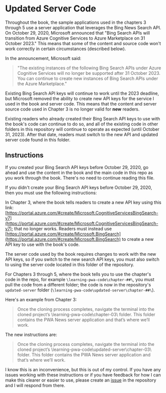 # Updated Server Code

Throughout the book, the sample applications used in the chapters 3 through 5 use a server application that leverages the Bing News Search API. On October 29, 2020, Microsoft announced that "Bing Search APIs will transition from Azure Cognitive Services to Azure Marketplace on 31 October 2023."  This means that some of the content and source code won't work correctly in certain circumstances (described below).

In the announcement, Microsoft said:

> "The existing instances of the following Bing Search APIs under Azure Cognitive Services will no longer be supported after 31 October 2023. You can continue to create new instances of Bing Search APIs under the Azure Marketplace."

Existing Bing Search API keys will continue to work until the 2023 deadline, but Microsoft removed the ability to create new API keys for the service I used in the book and server code. This means that the content and server source code used in Chapter 3 is no longer valid for **new** readers.

Existing readers who already created their Bing Search API keys to use with the book's code can continue to do so, and all of the existing code in other folders in this repository will continue to operate as expected (until October 31, 2023). After that date, readers must switch to the new API and updated server code found in this folder.

## Instructions

If you created your Bing Search API keys before October 29, 2020, go ahead and use the content in the book and the main code in this repo as you work through the book. There's no need to continue reading this file.

If you didn't create your Bing Search API keys before October 29, 2020, then you must use the following instructions:

In Chapter 3, where the book tells readers to create a new API key using this link:  [https://portal.azure.com/#create/Microsoft.CognitiveServicesBingSearch-v7](https://portal.azure.com/#create/Microsoft.CognitiveServicesBingSearch-v7); that no longer works. Readers must instead use [https://portal.azure.com/#create/Microsoft.BingSearch](https://portal.azure.com/#create/Microsoft.BingSearch) to create a new API key to use with the book's code.

The server code used by the book requires changes to work with the new API keys, so if you switch to the new search API keys, you must also switch to using the server code located in this folder of the repository.  

For Chapters 3 through 5, where the book tells you to use the chapter's code in the repo, for example `\learning-pwa-code\chapter-##\`, you must pull the code from a different folder; the code is now in the repository's `updated-server` folder (`\learning-pwa-code\updated-server\chapter-##\`).

Here's an example from Chapter 3:

>  Once the cloning process completes, navigate the terminal into the cloned project’s \learning-pwa-code\chapter-03\ folder. This folder contains the PWA News server application and that’s where we’ll work.

The new instructions are:

>  Once the cloning process completes, navigate the terminal into the cloned project’s \learning-pwa-code\updated-server\chapter-03\ folder. This folder contains the PWA News server application and that’s where we’ll work.

I know this is an inconvenience, but this is out of my control. If you have any issues working with these instructions or if you have feedback for how I can make this clearer or easier to use, please create an [issue](https://github.com/johnwargo/learning-pwa-code/issues) in the repository and I will respond from there.